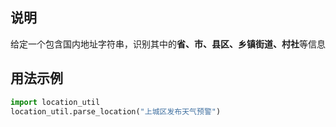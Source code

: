 ## 说明

给定一个包含国内地址字符串，识别其中的**省、市、县区、乡镇街道、村社**等信息

## 用法示例

```python
import location_util
location_util.parse_location("上城区发布天气预警")
```